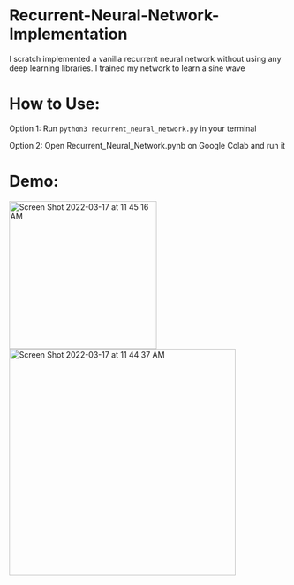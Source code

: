 # Recurrent-Neural-Network-Implementation
I scratch implemented a vanilla recurrent neural network without using any deep learning libraries. I trained my network to learn a sine wave

# How to Use:
Option 1: Run `python3 recurrent_neural_network.py` in your terminal

Option 2: Open Recurrent_Neural_Network.pynb on Google Colab and run it

# Demo:

<img width="267" alt="Screen Shot 2022-03-17 at 11 45 16 AM" src="https://user-images.githubusercontent.com/20956909/158873994-603c3f16-3f00-44be-a1b3-f599d71c098f.png">

<img width="410" alt="Screen Shot 2022-03-17 at 11 44 37 AM" src="https://user-images.githubusercontent.com/20956909/158873895-0e0b468d-a75f-4481-85ea-a42c715ebc84.png">

